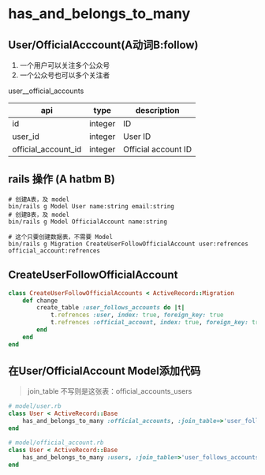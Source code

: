 # has_and_belongs_to_many


## User/OfficialAcccount(A动词B:follow)
1. 一个用户可以关注多个公众号
2. 一个公众号也可以多个关注者

user_<follow>_official_accounts
 
| api                 | type    | description         |
| ------------------- | ------- | ------------------- |
| id                  | integer | ID                  |
| user_id             | integer | User ID             |
| official_account_id | integer | Official account ID |

## rails 操作 (A hatbm B)
```shell
# 创建A表，及 model
bin/rails g Model User name:string email:string
# 创建B表，及 model
bin/rails g Model OfficialAccount name:string

# 这个只要创建数据表，不需要 Model
bin/rails g Migration CreateUserFollowOfficialAccount user:refrences official_account:refrences
```

## CreateUserFollowOfficialAccount
```rb
class CreateUserFollowOfficialAccounts < ActiveRecord::Migration
    def change
        create_table :user_follows_accounts do |t|
            t.refrences :user, index: true, foreign_key: true
            t.refrences :official_account, index: true, foreign_key: true
        end
    end
end
```

## 在User/OfficialAccount Model添加代码
> join_table 不写则是这张表：official_accounts_users

```rb
# model/user.rb
class User < ActiveRecord::Base
    has_and_belongs_to_many :official_accounts, :join_table=>'user_follows_accounts'
end

# model/official_account.rb
class User < ActiveRecord::Base
    has_and_belongs_to_many :users, :join_table=>'user_follows_accounts'
end
```